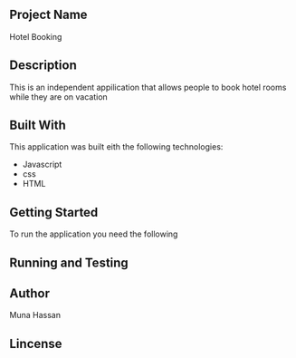 ## Project Name
Hotel Booking

## Description
This is an independent appilication that allows people to book hotel rooms while they are on vacation 

## Built With 
This application was built eith the following technologies: 
* Javascript
* css
* HTML
## Getting Started
To run the application you need the following 

## Running and Testing 



## Author
Muna Hassan
## Lincense

